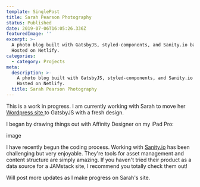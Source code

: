 ```yaml
---
template: SinglePost
title: Sarah Pearson Photography
status: Published
date: 2019-07-06T16:05:26.336Z
featuredImage: ''
excerpt: >-
  A photo blog built with GatsbyJS, styled-components, and Sanity.io backend.
  Hosted on Netlify.
categories:
  - category: Projects
meta:
  description: >-
    A photo blog built with GatsbyJS, styled-components, and Sanity.io backend.
    Hosted on Netlify.
  title: Sarah Pearson Photography
---
```

This is a work in progress. I am currently working with Sarah to move her [Wordpress site ](http://sarahpearsonphotography.com/)to GatsbyJS with a fresh design.

I began by drawing things out with Affinity Designer on my iPad Pro:



image



I have recently begun the coding process. Working with [Sanity.io](https://www.sanity.io/) has been challenging but very enjoyable. They're tools for asset management and content structure are simply amazing. If you haven't tried their product as a data source for a JAMstack site, I recommend you totally check them out!

Will post more updates as I make progress on Sarah's site.
